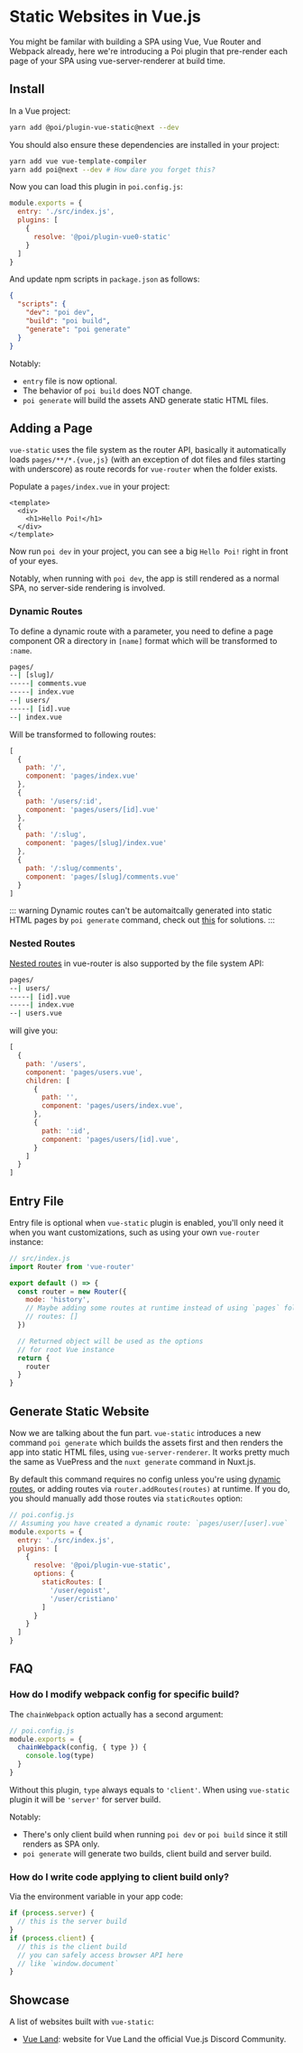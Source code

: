 # Static Websites in Vue.js

You might be familar with building a SPA using Vue, Vue Router and Webpack already, here we're introducing a Poi plugin that pre-render each page of your SPA using vue-server-renderer at build time.

## Install

In a Vue project:

```bash
yarn add @poi/plugin-vue-static@next --dev
```

You should also ensure these dependencies are installed in your project:

```bash
yarn add vue vue-template-compiler
yarn add poi@next --dev # How dare you forget this?
```

Now you can load this plugin in `poi.config.js`:

```js {5}
module.exports = {
  entry: './src/index.js',
  plugins: [
    {
      resolve: '@poi/plugin-vue0-static'
    }
  ]
}
```

And update npm scripts in `package.json` as follows:

```json
{
  "scripts": {
    "dev": "poi dev",
    "build": "poi build",
    "generate": "poi generate"
  }
}
```

Notably:

- `entry` file is now optional.
- The behavior of `poi build` does NOT change.
- `poi generate` will build the assets AND generate static HTML files.

## Adding a Page

`vue-static` uses the file system as the router API, basically it automatically loads `pages/**/*.{vue,js}` (with an exception of dot files and files starting with underscore) as route records for `vue-router` when the folder exists.

Populate a `pages/index.vue` in your project:

```vue
<template>
  <div>
    <h1>Hello Poi!</h1>
  </div>
</template>
```

Now run `poi dev` in your project, you can see a big `Hello Poi!` right in front of your eyes.

Notably, when running with `poi dev`, the app is still rendered as a normal SPA, no server-side rendering is involved.

### Dynamic Routes

To define a dynamic route with a parameter, you need to define a page component OR a directory in `[name]` format which will be transformed to `:name`.

```bash
pages/
--| [slug]/
-----| comments.vue
-----| index.vue
--| users/
-----| [id].vue
--| index.vue
```

Will be transformed to following routes:

```js
[
  {
    path: '/',
    component: 'pages/index.vue'
  },
  {
    path: '/users/:id',
    component: 'pages/users/[id].vue'
  },
  {
    path: '/:slug',
    component: 'pages/[slug]/index.vue'
  },
  {
    path: '/:slug/comments',
    component: 'pages/[slug]/comments.vue'
  }
]
```

::: warning
Dynamic routes can't be automaitcally generated into static HTML pages by `poi generate` command, check out [this](#generate-static-website) for solutions.
:::

### Nested Routes

[Nested routes](https://router.vuejs.org/guide/essentials/nested-routes.html) in vue-router is also supported by the file system API:

```bash
pages/
--| users/
-----| [id].vue
-----| index.vue
--| users.vue
```

will give you:

```js
[
  {
    path: '/users',
    component: 'pages/users.vue',
    children: [
      {
        path: '',
        component: 'pages/users/index.vue',
      },
      {
        path: ':id',
        component: 'pages/users/[id].vue',
      }
    ]
  }
]
```

## Entry File

Entry file is optional when `vue-static` plugin is enabled, you'll only need it when you want customizations, such as using your own `vue-router` instance:

```js
// src/index.js
import Router from 'vue-router'

export default () => {
  const router = new Router({
    mode: 'history',
    // Maybe adding some routes at runtime instead of using `pages` folder?
    // routes: []
  })

  // Returned object will be used as the options 
  // for root Vue instance
  return {
    router
  }
}
```

## Generate Static Website

Now we are talking about the fun part. `vue-static` introduces a new command `poi generate` which builds the assets first and then renders the app into static HTML files, using `vue-server-renderer`. It works pretty much the same as VuePress and the `nuxt generate` command in Nuxt.js.

By default this command requires no config unless you're using [dynamic routes](#dynamic-routes), or adding routes via `router.addRoutes(routes)` at runtime. If you do, you should manually add those routes via `staticRoutes` option:

```js
// poi.config.js
// Assuming you have created a dynamic route: `pages/user/[user].vue`
module.exports = {
  entry: './src/index.js',
  plugins: [
    {
      resolve: '@poi/plugin-vue-static',
      options: {
        staticRoutes: [
          '/user/egoist',
          '/user/cristiano'
        ]
      }
    }
  ]
}
```

## FAQ

### How do I modify webpack config for specific build?

The `chainWebpack` option actually has a second argument:

```js
// poi.config.js
module.exports = {
  chainWebpack(config, { type }) {
    console.log(type)
  }
}
```

Without this plugin, `type` always equals to `'client'`. When using `vue-static` plugin it will be `'server'` for server build.

Notably:

- There's only client build when running `poi dev` or `poi build` since it still renders as SPA only.
- `poi generate` will generate two builds, client build and server build.

### How do I write code applying to client build only?

Via the environment variable in your app code:

```js
if (process.server) {
  // this is the server build
}
if (process.client) {
  // this is the client build
  // you can safely access browser API here
  // like `window.document`
}
```

## Showcase

A list of websites built with `vue-static`:

- [Vue Land](https://vue-land.js.org): website for Vue Land the official Vue.js Discord Community.